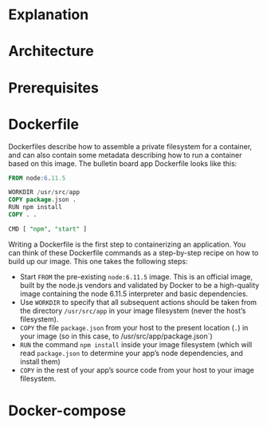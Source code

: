 # Explanation

# Architecture

# Prerequisites

# Dockerfile

Dockerfiles describe how to assemble a private filesystem for a container, and can also contain some metadata describing how to run a container based on this image. The bulletin board app Dockerfile looks like this:

```sql
FROM node:6.11.5    

WORKDIR /usr/src/app
COPY package.json .
RUN npm install    
COPY . .

CMD [ "npm", "start" ]    
```

Writing a Dockerfile is the first step to containerizing an application. You can think of these Dockerfile commands as a step-by-step recipe on how to build up our image. This one takes the following steps:

  - Start `FROM` the pre-existing `node:6.11.5` image. This is an official image, built by the node.js vendors and validated by Docker to be a high-quality image containing the node 6.11.5 interpreter and basic dependencies.
  - Use `WORKDIR` to specify that all subsequent actions should be taken from the directory `/usr/src/app` in your image filesystem (never the host’s filesystem).
  - `COPY` the file `package.json` from your host to the present location (`.`) in your image (so in this case, to /usr/src/app/package.json`)
  - `RUN` the command `npm install` inside your image filesystem (which will read `package.json` to determine your app’s node dependencies, and install them)
  - `COPY` in the rest of your app’s source code from your host to your image filesystem.

# Docker-compose
